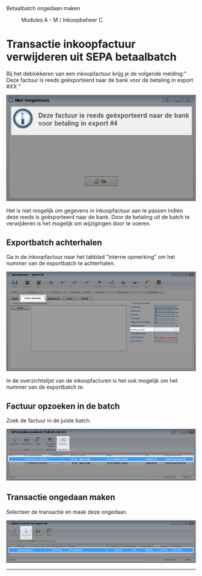 <properties>
	<page>
		<title>Betaalbatch ongedaan maken</title>
		<description>Betaalbatch ongedaan maken</description>
	</page>
	<menu>
		<position>Modules A - M / Inkoopbeheer</position>
		<title>Betaalbatch ongedaan maken</title>
		<sort>C</sort>
	</menu>
</properties>

# Transactie inkoopfactuur verwijderen uit SEPA betaalbatch #

Bij het deblokkeren van een inkoopfactuur krijg je de volgende melding:" Deze factuur is reeds geëxporteerd naar de bank voor de betaling in export #XX "

![E-mailadres instellen bij e-mailsjabloon](images/deblokkeren-inkoopfactuur-bij-koppeling-met-betaalbatch.png)

<div class="info">
Het is niet mogelijk om gegevens in inkoopfactuur aan te passen indien deze reeds is geëxporteerd naar de bank. Door de betaling uit de batch te verwijderen is het mogelijk om wijzigingen door te voeren. 
</div>

## Exportbatch achterhalen ##

Ga in de inkoopfactuur naar het tabblad "interne opmerking" om het nummer van de exportbatch te achterhalen.

![E-mailadres instellen bij e-mailsjabloon](images/betaalbatch-achterhalen.png)

<div class="tip">
In de overzichtslijst van de inkoopfacturen is het ook mogelijk om het nummer van de exportbatch te.
</div>

## Factuur opzoeken in de batch ##

Zoek de factuur in de juiste batch.

![E-mailadres instellen bij e-mailsjabloon](images/factuur-opzoeken-in-batch.png)

## Transactie ongedaan maken ##

Selecteer de transactie en maak deze ongedaan.

![E-mailadres instellen bij e-mailsjabloon](images/factuur-ongedaan-maken-in-batch.png)

----------
